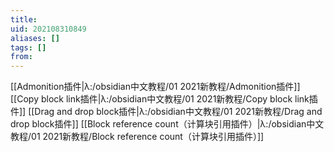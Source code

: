```yaml
---
title: 
uid: 202108310849
aliases: []
tags: []
from: 
---
```

[[Admonition插件|λ:/obsidian中文教程/01 2021新教程/Admonition插件]]
[[Copy block link插件|λ:/obsidian中文教程/01 2021新教程/Copy block link插件]]
[[Drag and drop block插件|λ:/obsidian中文教程/01 2021新教程/Drag and drop block插件]]
[[Block reference count（计算块引用插件）|λ:/obsidian中文教程/01 2021新教程/Block reference count（计算块引用插件）]]